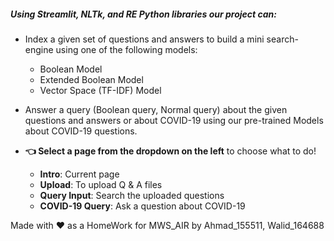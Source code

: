 ##### Using **_Streamlit_**, **_NLTk_**, and **_RE_** **_Python_** libraries our project can:

* Index a given set of questions and answers to build a mini search-engine using one of the following models:
    * Boolean Model
    * Extended Boolean Model
    * Vector Space (TF-IDF) Model

* Answer a query (Boolean query, Normal query) about the given questions and answers or about COVID-19 using
our pre-trained Models about COVID-19 questions.

* **👈 Select a page from the dropdown on the left** to choose what to do!  
    * **Intro**: Current page  
    * **Upload**: To upload Q & A files  
    * **Query Input**: Search the uploaded questions  
    * **COVID-19 Query**: Ask a question about COVID-19  

Made with :heart: as a HomeWork for MWS_AIR by Ahmad_155511, Walid_164688
